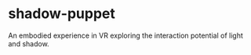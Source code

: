 # shadow-puppet
 An embodied experience in VR exploring the interaction potential of light and shadow.
